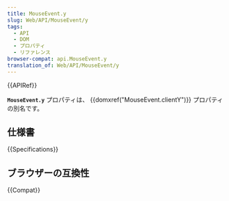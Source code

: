 ```yaml
---
title: MouseEvent.y
slug: Web/API/MouseEvent/y
tags:
  - API
  - DOM
  - プロパティ
  - リファレンス
browser-compat: api.MouseEvent.y
translation_of: Web/API/MouseEvent/y
---
```

{{APIRef}}

**`MouseEvent.y`** プロパティは、 {{domxref("MouseEvent.clientY")}} プロパティの別名です。

## 仕様書

{{Specifications}}

## ブラウザーの互換性

{{Compat}}
